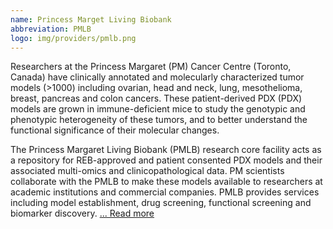 ```yaml
---
name: Princess Marget Living Biobank
abbreviation: PMLB
logo: img/providers/pmlb.png
---
```


Researchers at the Princess Margaret (PM) Cancer Centre (Toronto, Canada) have clinically annotated and molecularly characterized tumor models (>1000) including ovarian, head and neck, lung, mesothelioma, breast, pancreas and colon cancers. These patient-derived PDX (PDX) models are grown in immune-deficient mice to study the genotypic and phenotypic heterogeneity of these tumors, and to better understand the functional significance of their molecular changes.

The Princess Margaret Living Biobank (PMLB) research core facility acts as a repository for REB-approved and patient consented PDX models and their associated multi-omics and clinicopathological data. PM scientists collaborate with the PMLB to make these models available to researchers at academic institutions and commercial companies. PMLB provides services including model establishment, drug screening, functional screening and biomarker discovery. [... Read more](https://www.livingbiobank.ca/)
